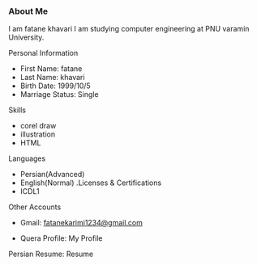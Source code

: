 

### About Me
I am fatane khavari I am studying computer engineering at PNU varamin University.

Personal Information
- First Name: fatane
- Last Name: khavari
- Birth Date: 1999/10/5
- Marriage Status: Single


 Skills
- corel draw
- illustration
- HTML


Languages
- Persian(Advanced)
- English(Normal)
.Licenses & Certifications
- ICDL1


Other Accounts

- Gmail: fatanekarimi1234@gmail.com

- Quera Profile: My Profile

Persian Resume: Resume
